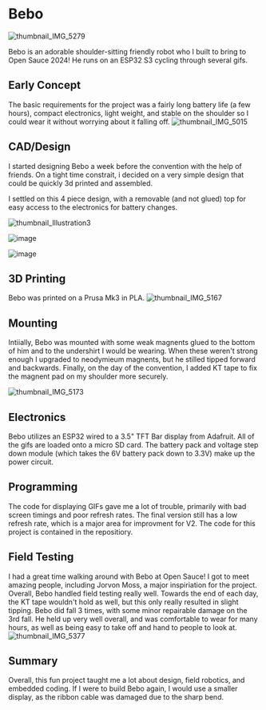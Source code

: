 # Bebo
![thumbnail_IMG_5279](https://github.com/user-attachments/assets/9f43f72a-443b-47fd-9350-2385fab826dc)

Bebo is an adorable shoulder-sitting friendly robot who I built to bring to Open Sauce 2024! He runs on an ESP32 S3 cycling through several gifs.

## Early Concept
The basic requirements for the project was a fairly long battery life (a few hours), compact electronics, light weight, and stable on the shoulder so I could wear it without worrying about it falling off.
![thumbnail_IMG_5015](https://github.com/user-attachments/assets/fde0c8d6-16b1-43cc-97a5-c1a5219825b2)

## CAD/Design
I started designing Bebo a week before the convention with the help of friends. On a tight time constrait, i decided on a very simple design that could be quickly 3d printed and assembled. 

I settled on this 4 piece design, with a removable (and not glued) top for easy access to the electronics for battery changes.

![thumbnail_Illustration3](https://github.com/user-attachments/assets/2830f659-b1fe-4959-bb75-58f7c63078f5)

![image](https://github.com/ryan123rudder/Bebo/assets/42309874/7f2e542c-a53c-44f5-a97a-ce439be06ce1)

![image](https://github.com/ryan123rudder/Bebo/assets/42309874/0448a3e5-8894-4c47-8e7d-8a48bfcc1bb0)

## 3D Printing
Bebo was printed on a Prusa Mk3 in PLA.
![thumbnail_IMG_5167](https://github.com/user-attachments/assets/42906f11-d742-41ff-9a9c-4ac08c4c1bd7)

## Mounting
Intiially, Bebo was mounted with some weak magnents glued to the bottom of him and to the undershirt I would be wearing. When these weren't strong enough I upgraded to neodymieum magnents, but he stilled tipped forward and backwards. Finally, on the day of the convention, I added KT tape to fix the magnent pad on my shoulder more securely.

![thumbnail_IMG_5173](https://github.com/user-attachments/assets/cd3a743f-5575-44ee-8e6f-9aade0827a20)

## Electronics
Bebo utilizes an ESP32 wired to a 3.5" TFT Bar display from Adafruit. All of the gifs are loaded onto a micro SD card. The battery pack and voltage step down module (which takes the 6V battery pack down to 3.3V) make up the power circuit.

## Programming
The code for displaying GIFs gave me a lot of trouble, primarily with bad screen timings and poor refresh rates. The final version still has a low refresh rate, which is a major area for improvment for V2. The code for this project is contained in the repositiory.

## Field Testing
I had a great time walking around with Bebo at Open Sauce! I got to meet amazing people, including Jorvon Moss, a major inspiriation for the project. Overall, Bebo handled field testing really well. Towards the end of each day, the KT tape wouldn't hold as well, but this only really resulted in slight tipping. Bebo did fall 3 times, with some minor repairable damage on the 3rd fall. He held up very well overall, and was comfortable to wear for many hours, as well as being easy to take off and hand to people to look at.
![thumbnail_IMG_5377](https://github.com/user-attachments/assets/a4b5a7f8-5917-4d6e-a02f-af5548376fc4)


## Summary
Overall, this fun project taught me a lot about design, field robotics, and embedded coding. If I were to build Bebo again, I would use a smaller display, as the ribbon cable was damaged due to the sharp bend.
